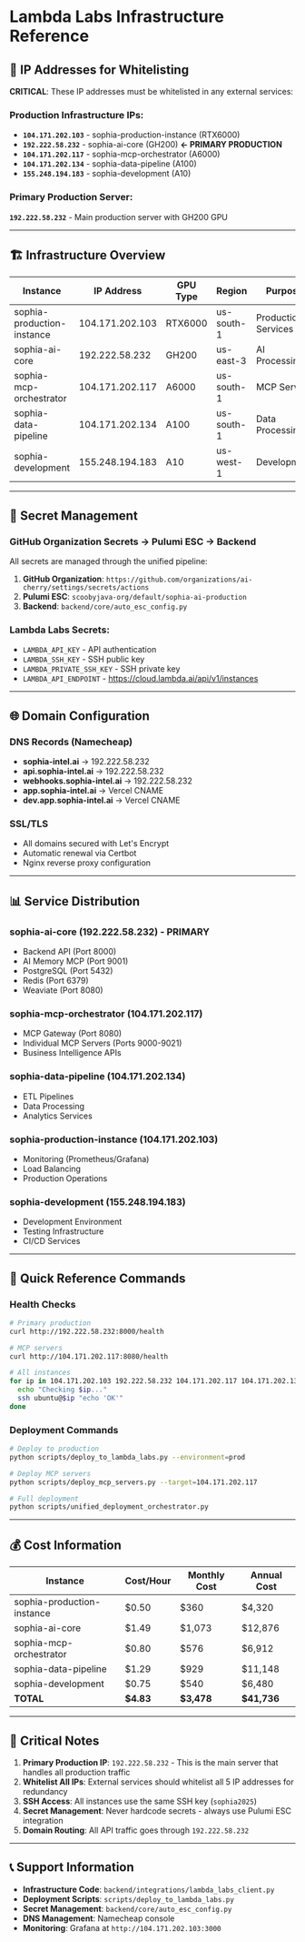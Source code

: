 # Lambda Labs Infrastructure Reference

## 🔐 **IP Addresses for Whitelisting**

**CRITICAL**: These IP addresses must be whitelisted in any external services:

### **Production Infrastructure IPs:**
- **`104.171.202.103`** - sophia-production-instance (RTX6000)
- **`192.222.58.232`** - sophia-ai-core (GH200) **← PRIMARY PRODUCTION**
- **`104.171.202.117`** - sophia-mcp-orchestrator (A6000)
- **`104.171.202.134`** - sophia-data-pipeline (A100)
- **`155.248.194.183`** - sophia-development (A10)

### **Primary Production Server:**
**`192.222.58.232`** - Main production server with GH200 GPU

---

## 🏗️ **Infrastructure Overview**

| Instance | IP Address | GPU Type | Region | Purpose | SSH Command |
|----------|------------|----------|---------|---------|-------------|
| sophia-production-instance | 104.171.202.103 | RTX6000 | us-south-1 | Production Services | `ssh ubuntu@104.171.202.103` |
| sophia-ai-core | 192.222.58.232 | GH200 | us-east-3 | AI Processing | `ssh ubuntu@192.222.58.232` |
| sophia-mcp-orchestrator | 104.171.202.117 | A6000 | us-south-1 | MCP Servers | `ssh ubuntu@104.171.202.117` |
| sophia-data-pipeline | 104.171.202.134 | A100 | us-south-1 | Data Processing | `ssh ubuntu@104.171.202.134` |
| sophia-development | 155.248.194.183 | A10 | us-west-1 | Development | `ssh ubuntu@155.248.194.183` |

---

## 🔑 **Secret Management**

### **GitHub Organization Secrets → Pulumi ESC → Backend**
All secrets are managed through the unified pipeline:

1. **GitHub Organization**: `https://github.com/organizations/ai-cherry/settings/secrets/actions`
2. **Pulumi ESC**: `scoobyjava-org/default/sophia-ai-production`
3. **Backend**: `backend/core/auto_esc_config.py`

### **Lambda Labs Secrets:**
- `LAMBDA_API_KEY` - API authentication
- `LAMBDA_SSH_KEY` - SSH public key
- `LAMBDA_PRIVATE_SSH_KEY` - SSH private key
- `LAMBDA_API_ENDPOINT` - https://cloud.lambda.ai/api/v1/instances

---

## 🌐 **Domain Configuration**

### **DNS Records (Namecheap)**
- **sophia-intel.ai** → 192.222.58.232
- **api.sophia-intel.ai** → 192.222.58.232
- **webhooks.sophia-intel.ai** → 192.222.58.232
- **app.sophia-intel.ai** → Vercel CNAME
- **dev.app.sophia-intel.ai** → Vercel CNAME

### **SSL/TLS**
- All domains secured with Let's Encrypt
- Automatic renewal via Certbot
- Nginx reverse proxy configuration

---

## 📊 **Service Distribution**

### **sophia-ai-core (192.222.58.232) - PRIMARY**
- Backend API (Port 8000)
- AI Memory MCP (Port 9001)
- PostgreSQL (Port 5432)
- Redis (Port 6379)
- Weaviate (Port 8080)

### **sophia-mcp-orchestrator (104.171.202.117)**
- MCP Gateway (Port 8080)
- Individual MCP Servers (Ports 9000-9021)
- Business Intelligence APIs

### **sophia-data-pipeline (104.171.202.134)**
- ETL Pipelines
- Data Processing
- Analytics Services

### **sophia-production-instance (104.171.202.103)**
- Monitoring (Prometheus/Grafana)
- Load Balancing
- Production Operations

### **sophia-development (155.248.194.183)**
- Development Environment
- Testing Infrastructure
- CI/CD Services

---

## 🔧 **Quick Reference Commands**

### **Health Checks**
```bash
# Primary production
curl http://192.222.58.232:8000/health

# MCP servers
curl http://104.171.202.117:8080/health

# All instances
for ip in 104.171.202.103 192.222.58.232 104.171.202.117 104.171.202.134 155.248.194.183; do
  echo "Checking $ip..."
  ssh ubuntu@$ip "echo 'OK'"
done
```

### **Deployment Commands**
```bash
# Deploy to production
python scripts/deploy_to_lambda_labs.py --environment=prod

# Deploy MCP servers
python scripts/deploy_mcp_servers.py --target=104.171.202.117

# Full deployment
python scripts/unified_deployment_orchestrator.py
```

---

## 💰 **Cost Information**

| Instance | Cost/Hour | Monthly Cost | Annual Cost |
|----------|-----------|--------------|-------------|
| sophia-production-instance | $0.50 | $360 | $4,320 |
| sophia-ai-core | $1.49 | $1,073 | $12,876 |
| sophia-mcp-orchestrator | $0.80 | $576 | $6,912 |
| sophia-data-pipeline | $1.29 | $929 | $11,148 |
| sophia-development | $0.75 | $540 | $6,480 |
| **TOTAL** | **$4.83** | **$3,478** | **$41,736** |

---

## 🚨 **Critical Notes**

1. **Primary Production IP**: `192.222.58.232` - This is the main server that handles all production traffic
2. **Whitelist All IPs**: External services should whitelist all 5 IP addresses for redundancy
3. **SSH Access**: All instances use the same SSH key (`sophia2025`)
4. **Secret Management**: Never hardcode secrets - always use Pulumi ESC integration
5. **Domain Routing**: All API traffic goes through `192.222.58.232`

---

## 📞 **Support Information**

- **Infrastructure Code**: `backend/integrations/lambda_labs_client.py`
- **Deployment Scripts**: `scripts/deploy_to_lambda_labs.py`
- **Secret Management**: `backend/core/auto_esc_config.py`
- **DNS Management**: Namecheap console
- **Monitoring**: Grafana at `http://104.171.202.103:3000` 